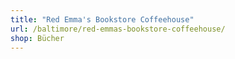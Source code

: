 ```yaml
---
title: "Red Emma's Bookstore Coffeehouse"
url: /baltimore/red-emmas-bookstore-coffeehouse/
shop: Bücher
---
```

